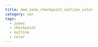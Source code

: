 ```yaml
---
title: mom_zone_checkpoint_outline_color
category: var
tags:
  - zones
  - checkpoint
  - outline
  - color
---
```

